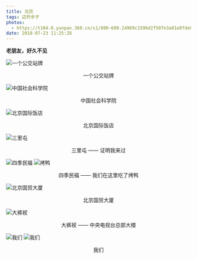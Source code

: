 ```yaml
---
title: 北京
tags: 迈开步子
photos:
  - https://t104-8.yunpan.360.cn/s1/800-600.24969c1596d2f507e3a01e8fde07c44924b3f0dc_shyc2_104_shyc21_t.dadae8.jpg?st=v6EU3Y0eZAwvbDdpW2jwKw&e=1535299200&mt=jpg&ecstoken=1944869647.1.2afa37d4.118177699.14804794922174830.1535184564
date: 2018-07-23 11:25:28
---
```


**老朋友，好久不见**

![](http://img1.ph.126.net/jNICaMZMh_7J-aQJHbx_1w==/2098114476501838141.jpg "一个公交站牌")
<center>一个公交站牌</center>

![](http://img0.ph.126.net/tXc4r9aCncVRT3TbfutU5g==/3045840723086370168.jpg "中国社会科学院")
<center>中国社会科学院</center>

![](http://img2.ph.126.net/CdbNy3bVfQheFmI7plcgnQ==/798825984005382470.jpg "北京国际饭店")
<center>北京国际饭店</center>

![](http://img2.ph.126.net/LPHn3cM5XURLWz8IQgVyQA==/1623266190790842032.jpg "三里屯")
<center>三里屯 —— 证明我来过</center>

![](http://img0.ph.126.net/Uw3IZOmfO6TAmwOZY6Zurw==/197032483797875373.jpg "四季民福")
![](http://img1.ph.126.net/eXb3M20tyL7uYqRE0TjXOw==/6632740122886760644.jpg "烤鸭")
<center>四季民福 —— 我们在这里吃了烤鸭</center>

![](http://img2.ph.126.net/VJmwMKCe-KGCoYlJx8t9TA==/6608186928726964748.jpg "北京国贸大厦")
<center>北京国贸大厦</center>

![](http://img0.ph.126.net/QxZMrTLBhgmQyh94yCaWEA==/6597306161658824595.jpg "大裤衩")
<center>大裤衩 —— 中央电视台总部大楼</center>

![](http://img2.ph.126.net/AB5DjMmnpPUFM7n8s4d5Qw==/6597395222101052435.jpg "我们")
![](https://pan.baidu.com/s/1g_Svrqfg1TIDIdjT-jN9RQ "我们")
<center>我们</center>